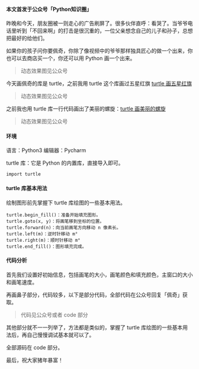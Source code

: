 #### 本文首发于公众号「Python知识圈」

昨晚和今天，朋友圈被一则走心的广告刷屏了。很多伙伴直呼：看哭了。当爷爷电话里听到「不回来啊」的打击是很沉重的，一位父亲想念自己的儿子和孙子，总想把最好的给他们。

如果你的孩子问你要佩奇，你除了像视频中的爷爷那样独具匠心的做一个出来，你也可以去商店买一个，你还可以用 Python 画一个出来。

> 动态效果图见公众号


今天画佩奇的库是 turtle，之前我用 turtle 这个库画过五星红旗 [turtle 画五星红旗](https://dwz.cn/GLhIHCiQ)

> 动态效果图见公众号


之前我也用 turtle 库一行代码画出了美丽的螺旋：[turtle 画美丽的螺旋](https://dwz.cn/e0FZSWix)

> 动态效果图见公众号

#### 环境
语言：Python3
编辑器：Pycharm

turtle 库：它是 Python 的内置库，直接导入即可。
```
import turtle
```
#### turtle 库基本用法

绘制图形前先掌握下 turtle 库绘图的一些基本用法。
```
turtle.begin_fill()：准备开始填充图形。
turtle.goto(x, y)：将画笔移到坐标的位置。
turtle.forward(n)：向当前画笔方向移动 n 像素长。
turtle.left(m)：逆时针移动 m°
turtle.right(m)：顺时针移动 m°
turtle.end_fill()：图形填充完成。
```

#### 代码分析
首先我们设置好初始信息，包括画笔的大小，画笔颜色和填充颜色，主窗口的大小和画笔速度。

再画鼻子部分，代码较多，以下是部分代码，全部代码在公众号回复「佩奇」获取。
> 代码见公众号或者 code 部分

其他部分就不一一列举了，方法都是类似的，掌握了 turtle 库绘图的一些基本用法后，再自己慢慢调试基本就可以了。

全部源码在 code 部分。

最后，祝大家猪年暴富！

